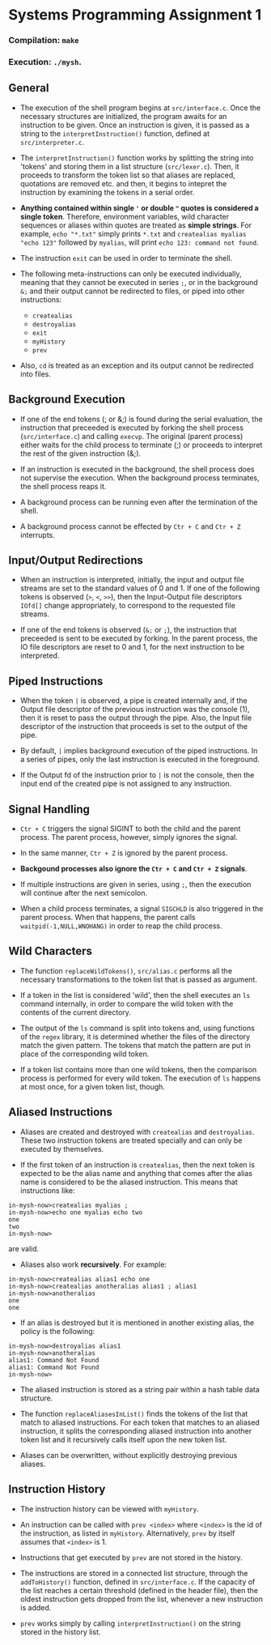 # Systems Programming Assignment 1

### Compilation: ```make``` 
### Execution: ```./mysh```.


## General 

- The execution of the shell program begins at ```src/interface.c```. Once the necessary structures are initialized, the program awaits for an instruction to be given. Once an instruction is given, it is passed as a string to the ```interpretInstruction()``` function, defined at ```src/interpreter.c```.

- The ```interpretInstruction()``` function works by splitting the string into 'tokens' and storing them in a list structure (```src/lexer.c```). Then, it proceeds to transform the token list so that aliases are replaced, quotations are removed etc. and then, it begins to intepret the instruction by examining the tokens in a serial order.

- **Anything contained within single ```'``` or double ```"``` quotes is considered a single token**. Therefore, environment variables, wild character sequences or aliases within quotes are treated as **simple strings**. For example, ```echo "*.txt"``` simply prints ```*.txt``` and ```createalias myalias "echo 123"``` followed by ```myalias```, will print ```echo 123: command not found```.


- The instruction ```exit``` can be used in order to terminate the shell.

- The following meta-instructions can only be executed individually, meaning that they cannot be executed in series ```;```, or in the background ```&;``` and their output cannot be redirected to files, or piped into other instructions:

    - ```createalias```
    - ```destroyalias```
    - ```exit```
    - ```myHistory```
    - ```prev```

- Also, ```cd``` is treated as an exception and its output cannot be redirected into files. 

## Background Execution

- If one of the end tokens (; or &;) is found during the serial evaluation, the instruction that preceeded is executed by forking the shell process (```src/interface.c```) and calling ```execvp```. The original (parent process) either waits for the child process to terminate (;) or proceeds to interpret the rest of the given instruction (&;).   

- If an instruction is executed in the background, the shell process does not supervise the execution. When the background process terminates, the shell process reaps it.

- A background process can be running even after the termination of the shell.

- A background process cannot be effected by ```Ctr + C``` and ```Ctr + Z``` interrupts.

## Input/Output Redirections

- When an instruction is interpreted, initially, the input and output file streams are set to the standard values of 0 and 1. If one of the following tokens is observed (```>```, ```<```, ```>>```), then the Input-Output file descriptors ```IOfd[]``` change appropriately, to correspond to the requested file streams.

- If one of the end tokens is observed (```&;``` or ```;```), the instruction that preceeded is sent to be executed by forking. In the parent process, the IO file descriptors are reset to 0 and 1, for the next instruction to be interpreted.

## Piped Instructions

- When the token ```|``` is observed, a pipe is created internally and, if the Output file descriptor of the previous instruction was the console (1), then it is reset to pass the output through the pipe. Also, the Input file descriptor of the instruction that proceeds is set to the output of the pipe.

- By default, ```|``` implies background execution of the piped instructions. In a series of pipes, only the last instruction is executed in the foreground.

- If the Output fd of the instruction prior to ```|``` is not the console, then the input end of the created pipe is not assigned to any instruction.


## Signal Handling

- ```Ctr + C``` triggers the signal SIGINT to both the child and the parent process. The parent process, however, simply ignores the signal.

- In the same manner, ```Ctr + Z``` is ignored by the parent process.

- **Backgound processes also ignore the ```Ctr + C``` and ```Ctr + Z``` signals**.

- If multiple instructions are given in series, using ```;```, then the execution will continue after the next semicolon.

- When a child process terminates, a signal ```SIGCHLD``` is also triggered in the parent process. When that happens, the parent calls ```waitpid(-1,NULL,WNOHANG)``` in order to reap the child process.

## Wild Characters

- The function ```replaceWildTokens()```, ```src/alias.c``` performs all the necessary transformations to the token list that is passed as argument.

- If a token in the list is considered 'wild', then the shell executes an ```ls``` command internally, in order to compare the wild token with the contents of the current directory.

- The output of the ```ls``` command is split into tokens and, using functions of the ```regex``` library, it is determined whether the files of the directory match the given pattern. The tokens that match the pattern are put in place of the corresponding wild token. 

- If a token list contains more than one wild tokens, then the comparison process is performed for every wild token. The execution of ```ls``` happens at most once, for a given token list, though.

## Aliased Instructions

- Aliases are created and destroyed with ```createalias``` and ```destroyalias```. These two instruction tokens are treated specially and can only be executed by themselves.

- If the first token of an instruction is ```createalias```, then the next token is expected to be the alias name and anything that comes after the alias name is considered to be the aliased instruction. This means that instructions like:
```
in-mysh-now>createalias myalias ; 
in-mysh-now>echo one myalias echo two
one
two
in-mysh-now>
```
 are valid.

- Aliases also work **recursively**. For example:
```
in-mysh-now>createalias alias1 echo one
in-mysh-now>createalias anotheralias alias1 ; alias1  
in-mysh-now>anotheralias
one
one
```

- If an alias is destroyed but it is mentioned in another existing alias, the policy is the following:
```
in-mysh-now>destroyalias alias1       
in-mysh-now>anotheralias
alias1: Command Not Found
alias1: Command Not Found
in-mysh-now>
```

- The aliased instruction is stored as a string pair within a hash table data structure.

- The function ```replaceAliasesInList()``` finds the tokens of the list that match to aliased instructions. For each token that matches to an aliased instruction, it splits the corresponding aliased instruction into another token list and it recursively calls itself upon the new token list.

- Aliases can be overwritten, without explicitly destroying previous aliases.

## Instruction History

- The instruction history can be viewed with ```myHistory```. 

- An instruction can be called with ```prev <index>``` where ```<index>``` is the id of the instruction, as listed in ```myHistory```. Alternatively, ```prev``` by itself assumes that ```<index>``` is 1.

- Instructions that get executed by ```prev``` are not stored in the history.

- The instructions are stored in a connected list structure, through the ```addToHistory()``` function, defined in ```src/interface.c```. If the capacity of the list reaches a certain threshold (defined in the header file), then the oldest instruction gets dropped from the list, whenever a new instruction is added.  

- ```prev``` works simply by calling ```interpretInstruction()``` on the string stored in the history list.
